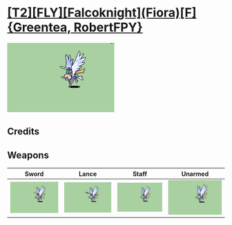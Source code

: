 # [\[T2\]\[FLY\]\[Falcoknight\]\(Fiora\)\[F\]{Greentea, RobertFPY}](./)

<img src="./1.%20Sword/Sword_000.png" alt="[T2][FLY][Falcoknight](Fiora)[F]{Greentea, RobertFPY} standing" />

## Credits



## Weapons


|Sword |Lance |Staff |Unarmed |
|  :---: | :---: | :---: | :---: |
| <img alt="Sword animation" src="./1.%20Sword/Sword.gif" /> | <img alt="Lance animation" src="./2.%20Lance/Lance.gif" /> | <img alt="Staff animation" src="./7.%20Staff/Staff.gif" /> | <img alt="Unarmed animation" src="./8.%20Unarmed/Unarmed.gif" /> |
